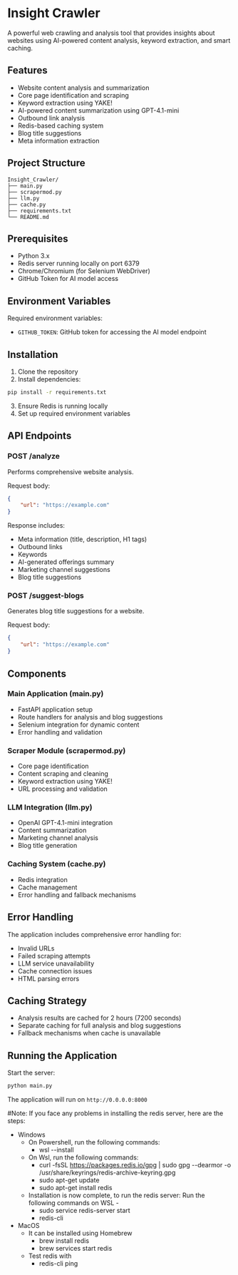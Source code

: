 # Insight Crawler

A powerful web crawling and analysis tool that provides insights about websites using AI-powered content analysis, keyword extraction, and smart caching.

## Features

- Website content analysis and summarization
- Core page identification and scraping
- Keyword extraction using YAKE!
- AI-powered content summarization using GPT-4.1-mini
- Outbound link analysis
- Redis-based caching system
- Blog title suggestions
- Meta information extraction

## Project Structure

```
Insight_Crawler/
├── main.py
├── scrapermod.py
├── llm.py
├── cache.py
├── requirements.txt
└── README.md
```

## Prerequisites

- Python 3.x
- Redis server running locally on port 6379
- Chrome/Chromium (for Selenium WebDriver)
- GitHub Token for AI model access

## Environment Variables

Required environment variables:
- `GITHUB_TOKEN`: GitHub token for accessing the AI model endpoint

## Installation

1. Clone the repository
2. Install dependencies:
```bash
pip install -r requirements.txt
```
3. Ensure Redis is running locally
4. Set up required environment variables

## API Endpoints

### POST /analyze
Performs comprehensive website analysis.

Request body:
```json
{
    "url": "https://example.com"
}
```

Response includes:
- Meta information (title, description, H1 tags)
- Outbound links
- Keywords
- AI-generated offerings summary
- Marketing channel suggestions
- Blog title suggestions

### POST /suggest-blogs
Generates blog title suggestions for a website.

Request body:
```json
{
    "url": "https://example.com"
}
```

## Components

### Main Application (main.py)
- FastAPI application setup
- Route handlers for analysis and blog suggestions
- Selenium integration for dynamic content
- Error handling and validation

### Scraper Module (scrapermod.py)
- Core page identification
- Content scraping and cleaning
- Keyword extraction using YAKE!
- URL processing and validation

### LLM Integration (llm.py)
- OpenAI GPT-4.1-mini integration
- Content summarization
- Marketing channel analysis
- Blog title generation

### Caching System (cache.py)
- Redis integration
- Cache management
- Error handling and fallback mechanisms

## Error Handling

The application includes comprehensive error handling for:
- Invalid URLs
- Failed scraping attempts
- LLM service unavailability
- Cache connection issues
- HTML parsing errors

## Caching Strategy

- Analysis results are cached for 2 hours (7200 seconds)
- Separate caching for full analysis and blog suggestions
- Fallback mechanisms when cache is unavailable

## Running the Application

Start the server:
```bash
python main.py
```

The application will run on `http://0.0.0.0:8000`

#Note: If you face any problems in installing the redis server, here are the steps:
- Windows
  - On Powershell, run the following commands:
    - wsl --install 
  - On Wsl, run the following commands:
    - curl -fsSL https://packages.redis.io/gpg | sudo gpg --dearmor -o /usr/share/keyrings/redis-archive-keyring.gpg
    - sudo apt-get update
    - sudo apt-get install redis
  - Installation is now complete, to run the redis server: Run the following commands on WSL -
    - sudo service redis-server start
    - redis-cli
- MacOS
  - It can be installed using Homebrew
    - brew install redis
    - brew services start redis
  - Test redis with
    - redis-cli ping
